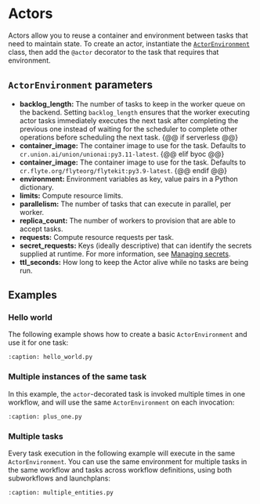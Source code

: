 # Actors

Actors allow you to reuse a container and environment between tasks that need to maintain state. To create an actor, instantiate the [`ActorEnvironment`](../api/sdk/actor.actorenvironment) class, then add the `@actor` decorator to the task that requires that environment.

## `ActorEnvironment` parameters

* **backlog_length:** The number of tasks to keep in the worker queue on the backend. Setting `backlog_length` ensures that the worker executing actor tasks immediately executes the next task after completing the previous one instead of waiting for the scheduler to complete other operations before scheduling the next task.
{@@ if serverless @@}
* **container_image:** The container image to use for the task. Defaults to `cr.union.ai/union/unionai:py3.11-latest`.
{@@ elif byoc @@}
* **container_image:** The container image to use for the task. Defaults to `cr.flyte.org/flyteorg/flytekit:py3.9-latest`.
{@@ endif @@}
* **environment:** Environment variables as key, value pairs in a Python dictionary.
* **limits:** Compute resource limits.
* **parallelism:** The number of tasks that can execute in parallel, per worker.
* **replica_count:** The number of workers to provision that are able to accept tasks.
* **requests:** Compute resource requests per task.
* **secret_requests:** Keys (ideally descriptive) that can identify the secrets supplied at runtime. For more information, see [Managing secrets](../development-cycle/managing-secrets).
* **ttl_seconds:** How long to keep the Actor alive while no tasks are being run.

## Examples

### Hello world

The following example shows how to create a basic `ActorEnvironment` and use it for one task:

```{rli} https://raw.githubusercontent.com/unionai/examples/378e3e8853086fd7161ed0b05253a6150465cdea/guides/02_core_concepts/actors/hello_world.py
:caption: hello_world.py

```

### Multiple instances of the same task

In this example, the `actor`-decorated task is invoked multiple times in one workflow, and will use the same `ActorEnvironment` on each invocation:

```{rli} https://raw.githubusercontent.com/unionai/examples/378e3e8853086fd7161ed0b05253a6150465cdea/guides/02_core_concepts/actors/plus_one.py
:caption: plus_one.py

```

### Multiple tasks

Every task execution in the following example will execute in the same `ActorEnvironment`. You can use the same environment for multiple tasks in the same workflow and tasks across workflow definitions, using both subworkflows and launchplans:

```{rli} https://raw.githubusercontent.com/unionai/examples/378e3e8853086fd7161ed0b05253a6150465cdea/guides/02_core_concepts/actors/multiple_tasks.py
:caption: multiple_entities.py

```